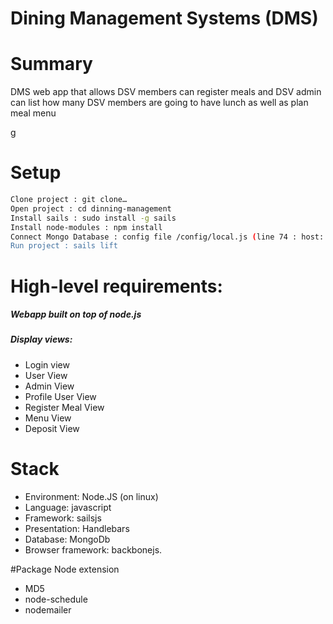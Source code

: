 Dining Management Systems (DMS)
==================

# Summary

DMS web app that allows DSV members can register meals and DSV admin can list how many DSV members are going to have lunch as well as plan meal menu

g

# Setup
```sh
Clone project : git clone…
Open project : cd dinning-management
Install sails : sudo install -g sails
Install node-modules : npm install
Connect Mongo Database : config file /config/local.js (line 74 : host: '192.168.11.10’)
Run project : sails lift
```

# High-level requirements:

##### Webapp built on top of node.js
##### Display views:
* Login view 
* User View
* Admin View
* Profile User View
* Register Meal View
* Menu View
* Deposit View

# Stack

* Environment: Node.JS (on linux)
* Language: javascript
* Framework: sailsjs
* Presentation: Handlebars
* Database: MongoDb
* Browser framework: backbonejs.

#Package Node extension	
* MD5
* node-schedule
* nodemailer